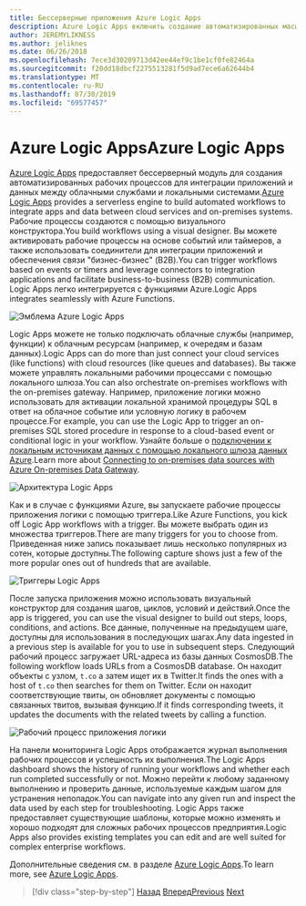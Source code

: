 ```yaml
---
title: Бессерверные приложения Azure Logic Apps
description: Azure Logic Apps включить создание автоматизированных масштабируемых рабочих процессов, которые объединяют приложения и данные в облачных службах и локальных системах.
author: JEREMYLIKNESS
ms.author: jeliknes
ms.date: 06/26/2018
ms.openlocfilehash: 7ece3d30209713d42ee44ef9c1be1cf0fe82464a
ms.sourcegitcommit: f20dd18dbcf2275513281f5d9ad7ece6a62644b4
ms.translationtype: MT
ms.contentlocale: ru-RU
ms.lasthandoff: 07/30/2019
ms.locfileid: "69577457"
---
```

# <a name="azure-logic-apps"></a><span data-ttu-id="aeb2c-103">Azure Logic Apps</span><span class="sxs-lookup"><span data-stu-id="aeb2c-103">Azure Logic Apps</span></span>

<span data-ttu-id="aeb2c-104">[Azure Logic Apps](https://docs.microsoft.com/azure/logic-apps) предоставляет бессерверный модуль для создания автоматизированных рабочих процессов для интеграции приложений и данных между облачными службами и локальными системами.</span><span class="sxs-lookup"><span data-stu-id="aeb2c-104">[Azure Logic Apps](https://docs.microsoft.com/azure/logic-apps) provides a serverless engine to build automated workflows to integrate apps and data between cloud services and on-premises systems.</span></span> <span data-ttu-id="aeb2c-105">Рабочие процессы создаются с помощью визуального конструктора.</span><span class="sxs-lookup"><span data-stu-id="aeb2c-105">You build workflows using a visual designer.</span></span> <span data-ttu-id="aeb2c-106">Вы можете активировать рабочие процессы на основе событий или таймеров, а также использовать соединители для интеграции приложений и обеспечения связи "бизнес-бизнес" (B2B).</span><span class="sxs-lookup"><span data-stu-id="aeb2c-106">You can trigger workflows based on events or timers and leverage connectors to integration applications and facilitate business-to-business (B2B) communication.</span></span> <span data-ttu-id="aeb2c-107">Logic Apps легко интегрируется с функциями Azure.</span><span class="sxs-lookup"><span data-stu-id="aeb2c-107">Logic Apps integrates seamlessly with Azure Functions.</span></span>

![Эмблема Azure Logic Apps](./media/logic-apps-logo.png)

<span data-ttu-id="aeb2c-109">Logic Apps можете не только подключать облачные службы (например, функции) к облачным ресурсам (например, к очередям и базам данных).</span><span class="sxs-lookup"><span data-stu-id="aeb2c-109">Logic Apps can do more than just connect your cloud services (like functions) with cloud resources (like queues and databases).</span></span> <span data-ttu-id="aeb2c-110">Вы также можете управлять локальными рабочими процессами с помощью локального шлюза.</span><span class="sxs-lookup"><span data-stu-id="aeb2c-110">You can also orchestrate on-premises workflows with the on-premises gateway.</span></span> <span data-ttu-id="aeb2c-111">Например, приложение логики можно использовать для активации локальной хранимой процедуры SQL в ответ на облачное событие или условную логику в рабочем процессе.</span><span class="sxs-lookup"><span data-stu-id="aeb2c-111">For example, you can use the Logic App to trigger an on-premises SQL stored procedure in response to a cloud-based event or conditional logic in your workflow.</span></span> <span data-ttu-id="aeb2c-112">Узнайте больше о [подключении к локальным источникам данных с помощью локального шлюза данных Azure](https://docs.microsoft.com/azure/analysis-services/analysis-services-gateway).</span><span class="sxs-lookup"><span data-stu-id="aeb2c-112">Learn more about [Connecting to on-premises data sources with Azure On-premises Data Gateway](https://docs.microsoft.com/azure/analysis-services/analysis-services-gateway).</span></span>

![Архитектура Logic Apps](./media/logic-apps-architecture.png)

<span data-ttu-id="aeb2c-114">Как и в случае с функциями Azure, вы запускаете рабочие процессы приложения логики с помощью триггера.</span><span class="sxs-lookup"><span data-stu-id="aeb2c-114">Like Azure Functions, you kick off Logic App workflows with a trigger.</span></span> <span data-ttu-id="aeb2c-115">Вы можете выбрать один из множества триггеров.</span><span class="sxs-lookup"><span data-stu-id="aeb2c-115">There are many triggers for you to choose from.</span></span> <span data-ttu-id="aeb2c-116">Приведенная ниже запись показывает лишь несколько популярных из сотен, которые доступны.</span><span class="sxs-lookup"><span data-stu-id="aeb2c-116">The following capture shows just a few of the more popular ones out of hundreds that are available.</span></span>

![Триггеры Logic Apps](./media/logic-app-triggers.png)

<span data-ttu-id="aeb2c-118">После запуска приложения можно использовать визуальный конструктор для создания шагов, циклов, условий и действий.</span><span class="sxs-lookup"><span data-stu-id="aeb2c-118">Once the app is triggered, you can use the visual designer to build out steps, loops, conditions, and actions.</span></span> <span data-ttu-id="aeb2c-119">Все данные, полученные на предыдущем шаге, доступны для использования в последующих шагах.</span><span class="sxs-lookup"><span data-stu-id="aeb2c-119">Any data ingested in a previous step is available for you to use in subsequent steps.</span></span> <span data-ttu-id="aeb2c-120">Следующий рабочий процесс загружает URL-адреса из базы данных CosmosDB.</span><span class="sxs-lookup"><span data-stu-id="aeb2c-120">The following workflow loads URLs from a CosmosDB database.</span></span> <span data-ttu-id="aeb2c-121">Он находит объекты с узлом, `t.co` а затем ищет их в Twitter.</span><span class="sxs-lookup"><span data-stu-id="aeb2c-121">It finds the ones with a host of `t.co` then searches for them on Twitter.</span></span> <span data-ttu-id="aeb2c-122">Если он находит соответствующие твиты, он обновляет документы с помощью связанных твитов, вызывая функцию.</span><span class="sxs-lookup"><span data-stu-id="aeb2c-122">If it finds corresponding tweets, it updates the documents with the related tweets by calling a function.</span></span>

![Рабочий процесс приложения логики](./media/logic-app-workflow.png)

<span data-ttu-id="aeb2c-124">На панели мониторинга Logic Apps отображается журнал выполнения рабочих процессов и успешность их выполнения.</span><span class="sxs-lookup"><span data-stu-id="aeb2c-124">The Logic Apps dashboard shows the history of running your workflows and whether each run completed successfully or not.</span></span> <span data-ttu-id="aeb2c-125">Можно перейти к любому заданному выполнению и проверить данные, используемые каждым шагом для устранения неполадок.</span><span class="sxs-lookup"><span data-stu-id="aeb2c-125">You can navigate into any given run and inspect the data used by each step for troubleshooting.</span></span> <span data-ttu-id="aeb2c-126">Logic Apps также предоставляет существующие шаблоны, которые можно изменять и хорошо подходят для сложных рабочих процессов предприятия.</span><span class="sxs-lookup"><span data-stu-id="aeb2c-126">Logic Apps also provides existing templates you can edit and are well suited for complex enterprise workflows.</span></span>

<span data-ttu-id="aeb2c-127">Дополнительные сведения см. в разделе [Azure Logic Apps](https://docs.microsoft.com/azure/logic-apps).</span><span class="sxs-lookup"><span data-stu-id="aeb2c-127">To learn more, see [Azure Logic Apps](https://docs.microsoft.com/azure/logic-apps).</span></span>

>[!div class="step-by-step"]
><span data-ttu-id="aeb2c-128">[Назад](application-insights.md)
>[Вперед](event-grid.md)</span><span class="sxs-lookup"><span data-stu-id="aeb2c-128">[Previous](application-insights.md)
[Next](event-grid.md)</span></span>
